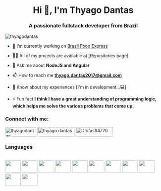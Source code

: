 <h1 align="center">Hi 👋, I'm Thyago Dantas</h1>
<h3 align="center">A passionate fullstack developer from Brazil</h3>

<p align="left"> <img src="https://komarev.com/ghpvc/?username=thyagodantas&label=Profile%20views&color=ad0000&style=flat" alt="thyagodantas" /> </p>

- 🔭 I’m currently working on [Brazil Food Express](-)

- 👨‍💻 All of my projects are available at [Repositories page]

- 💬 Ask me about **NodeJS and Angular**

- 📫 How to reach me **thyago.dantas2017@gmail.com**

- 📄 Know about my experiences [I'm in development...💻]

- ⚡ Fun fact **I think I have a great understanding of programming logic, which helps me solve the various problems that come up.**




<h3 align="left">Connect with me:</h3>
<div>
<a href="mailto:thyago.dantas2017@gmail.com" target="blank"><img align="center" src="https://img.shields.io/badge/Gmail-D14836?style=for-the-badge&logo=gmail&logoColor=white" alt="thyagodantas" height="30" width="100" /></a>
<a href="https://instagram.com/thyago.dantas" target="blank"><img align="center" src="https://img.shields.io/badge/Instagram-E4405F?style=for-the-badge&logo=instagram&logoColor=white" alt="thyago.dantas" height="30" width="120" /></a>
<a href="https://discord.gg/Driifas#4770" target="blank"><img align="center" src="https://img.shields.io/badge/Discord-7289DA?style=for-the-badge&logo=discord&logoColor=white" alt="Driifas#4770" height="30" width="120" /></a>
</div>

<h3 align="left">Languages</h3>
<div style="display: inline_block"><br>
  <img height="40" width="50" src="https://cdn.jsdelivr.net/gh/devicons/devicon/icons/javascript/javascript-original.svg" />
  <img height="40" width="50" src="https://cdn.jsdelivr.net/gh/devicons/devicon/icons/typescript/typescript-original.svg" />
  <img height="40" width="50" src="https://cdn.jsdelivr.net/gh/devicons/devicon@latest/icons/angular/angular-original.svg" />
  <img height="40" width="50" src="https://cdn.jsdelivr.net/gh/devicons/devicon@latest/icons/react/react-original-wordmark.svg" />
  <img height="40" width="50" src="https://cdn.jsdelivr.net/gh/devicons/devicon@latest/icons/ionic/ionic-original-wordmark.svg" />
  <img height="40" width="50" src="https://cdn.jsdelivr.net/gh/devicons/devicon@latest/icons/capacitor/capacitor-plain-wordmark.svg" />
  <img height="40" width="50" src="https://cdn.jsdelivr.net/gh/devicons/devicon@latest/icons/rxjs/rxjs-original.svg" />
  <img height="40" width="50" src="https://cdn.jsdelivr.net/gh/devicons/devicon/icons/nodejs/nodejs-original.svg" />
  <img height="40" width="50" src="https://cdn.jsdelivr.net/gh/devicons/devicon/icons/java/java-original.svg" />
  <img height="40" width="50" src="https://cdn.jsdelivr.net/gh/devicons/devicon/icons/php/php-original.svg" />
  <img height="40" width="50" src="https://cdn.jsdelivr.net/gh/devicons/devicon@latest/icons/mysql/mysql-original-wordmark.svg" />
</div>

